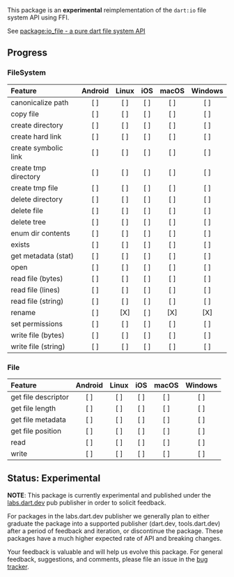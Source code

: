 This package is an **experimental** reimplementation of the `dart:io` file
system API using FFI.

See
[package:io_file - a pure dart file system API](https://docs.google.com/document/d/17dPegdklLKQz4fjrRDHaN0ld7FlmK0prncZQUTx68nk/edit?usp=sharing)

## Progress

### FileSystem

| Feature               | Android | Linux | iOS   | macOS | Windows |
| :---                  |  :---:  | :---: | :---: | :---: | :----:  |    
|  canonicalize path    |   [ ]   |  [ ]  |  [ ]  |  [ ]  |   [ ]   |
|  copy file            |   [ ]   |  [ ]  |  [ ]  |  [ ]  |   [ ]   |
|  create directory     |   [ ]   |  [ ]  |  [ ]  |  [ ]  |   [ ]   |
|  create hard link     |   [ ]   |  [ ]  |  [ ]  |  [ ]  |   [ ]   |
|  create symbolic link |   [ ]   |  [ ]  |  [ ]  |  [ ]  |   [ ]   |
|  create tmp directory |   [ ]   |  [ ]  |  [ ]  |  [ ]  |   [ ]   |
|  create tmp file      |   [ ]   |  [ ]  |  [ ]  |  [ ]  |   [ ]   |
|  delete directory     |   [ ]   |  [ ]  |  [ ]  |  [ ]  |   [ ]   |
|  delete file          |   [ ]   |  [ ]  |  [ ]  |  [ ]  |   [ ]   |
|  delete tree          |   [ ]   |  [ ]  |  [ ]  |  [ ]  |   [ ]   |
|  enum dir contents    |   [ ]   |  [ ]  |  [ ]  |  [ ]  |   [ ]   |
|  exists               |   [ ]   |  [ ]  |  [ ]  |  [ ]  |   [ ]   |
|  get metadata (stat)  |   [ ]   |  [ ]  |  [ ]  |  [ ]  |   [ ]   |
|  open                 |   [ ]   |  [ ]  |  [ ]  |  [ ]  |   [ ]   |
|  read file (bytes)    |   [ ]   |  [ ]  |  [ ]  |  [ ]  |   [ ]   |
|  read file (lines)    |   [ ]   |  [ ]  |  [ ]  |  [ ]  |   [ ]   |
|  read file (string)   |   [ ]   |  [ ]  |  [ ]  |  [ ]  |   [ ]   |
|  rename               |   [ ]   |  [X]  |  [ ]  |  [X]  |   [X]   |
|  set permissions      |   [ ]   |  [ ]  |  [ ]  |  [ ]  |   [ ]   |
|  write file (bytes)   |   [ ]   |  [ ]  |  [ ]  |  [ ]  |   [ ]   |
|  write file (string)  |   [ ]   |  [ ]  |  [ ]  |  [ ]  |   [ ]   |

### File

| Feature               | Android | Linux | iOS   | macOS | Windows |
| :---                  |  :---:  | :---: | :---: | :---: | :----:  |    
|  get file descriptor  |   [ ]   |  [ ]  |  [ ]  |  [ ]  |   [ ]   |
|  get file length      |   [ ]   |  [ ]  |  [ ]  |  [ ]  |   [ ]   |
|  get file metadata    |   [ ]   |  [ ]  |  [ ]  |  [ ]  |   [ ]   |
|  get file position    |   [ ]   |  [ ]  |  [ ]  |  [ ]  |   [ ]   |
|  read                 |   [ ]   |  [ ]  |  [ ]  |  [ ]  |   [ ]   |
|  write                |   [ ]   |  [ ]  |  [ ]  |  [ ]  |   [ ]   |

## Status: Experimental

**NOTE**: This package is currently experimental and published under the
[labs.dart.dev](https://dart.dev/dart-team-packages) pub publisher in order to
solicit feedback. 

For packages in the labs.dart.dev publisher we generally plan to either graduate
the package into a supported publisher (dart.dev, tools.dart.dev) after a period
of feedback and iteration, or discontinue the package. These packages have a
much higher expected rate of API and breaking changes.

Your feedback is valuable and will help us evolve this package. For general
feedback, suggestions, and comments, please file an issue in the 
[bug tracker](https://github.com/dart-lang/labs/issues).

